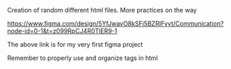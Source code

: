 Creation of random different html files. More practices on the way

https://www.figma.com/design/5YfJwavO8kSFi5BZRIFyyt/Communication?node-id=0-1&t=z099RpCJ4R0TIER9-1

The above link is for my very first figma project

Remember to properly use and organize tags in html